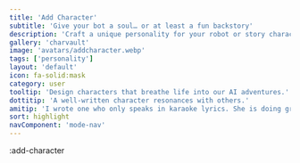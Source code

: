 ```yaml
---
title: 'Add Character'
subtitle: 'Give your bot a soul… or at least a fun backstory'
description: 'Craft a unique personality for your robot or story character.'
gallery: 'charvault'
image: 'avatars/addcharacter.webp'
tags: ['personality']
layout: 'default'
icon: fa-solid:mask
category: user
tooltip: 'Design characters that breathe life into our AI adventures.'
dottitip: 'A well-written character resonances with others.'
amitip: 'I wrote one who only speaks in karaoke lyrics. She is doing great.'
sort: highlight
navComponent: 'mode-nav'
---
```

:add-character
